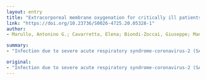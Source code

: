 ```yaml
---
layout: entry
title: "Extracorporeal membrane oxygenation for critically ill patients with coronavirus-associated disease 2019: an updated perspective of the European experience"
link: "https://doi.org/10.23736/S0026-4725.20.05328-1"
author:
- Marullo, Antonino G.; Cavarretta, Elena; Biondi-Zoccai, Giuseppe; Mancone, Massimo; Peruzzi, Mariangela; Piscioneri, Fernando; Sartini, Patrizio; Versaci, Francesco; Morelli, Andrea; Miraldi, Fabio; Frati, Giacomo

summary:
- "Infection due to severe acute respiratory syndrome-coronavirus-2 (SARS-CoV-2), i.e. Coronavirus-associated disease 2019 (COVID-2019) may occasionally lead to acute respiratory distress syndrome (ARDS), requiring in the most severe cases extracorporeal membrane oxygenation (ECMO) 333 patients treated in 90 institutions spanning 17 countries were obtained. Death rate was 17.1% (95% confidence interval: 13.1% to 21."

original:
- "Infection due to severe acute respiratory syndrome-coronavirus-2 (SARS-CoV-2), i.e. Coronavirus-associated disease 2019 (COVID-2019), may occasionally lead to acute respiratory distress syndrome (ARDS), requiring in the most severe cases extracorporeal membrane oxygenation (ECMO). Yet, limited data, if any, are currently available on the role of ECMO in critically ill patients with COVID-19. We aimed at providing a snapshot analysis of ECMO for COVID-19 in Europe. METHODS: Freely available data on ECMO in COVID-19 patients reported by the European Extracorporeal Life Support Organization (EuroELSO) were extracted and analyzed after conversion into long format. The primary outcome was the incidence of death during ECMO. Bootstrapping and logistic regression was used for inferential estimates. RESULTS: Details from a total of 333 patients treated in 90 institutions spanning 17 countries were obtained, with 22% women and mean age of 52 years. Death rate was 17.1% (95% confidence interval: 13.1% to 21.1%), even if significant between-center differences were found, with some institutions reporting 100% case fatality. Exploratory inferential analysis showed no nominally statistically significant association between death and gender (p=0.788), but a significant association was found with age, mainly due to increased case fatality in subjects >60 years (odds ratio: 4.80 [95% confidence interval 1.64 to 14.04], p=0.004). CONCLUSIONS: ECMO may play an important role in critically ill patients with COVID-19 refractory to less invasive treatments. The increased risk of early death in older patients may be used to prioritize ECMO indication in resource-conscious settings, if confirmed externally."
---
```


